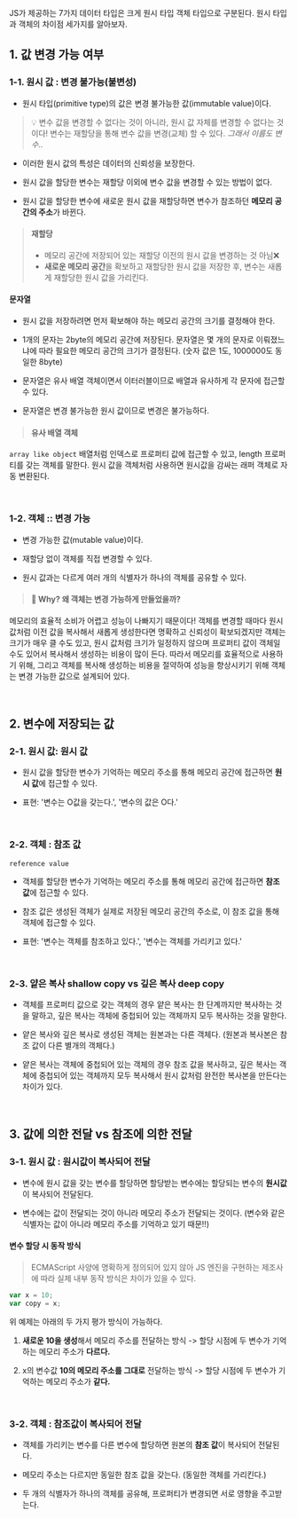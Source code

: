 JS가 제공하는 7가지 데이터 타입은 크게 원시 타입 객체 타입으로 구분된다.
원시 타입과 객체의 차이점 세가지를 알아보자.


## 1. 값 변경 가능 여부
### 1-1. 원시 값 : 변경 불가능(불변성)
* 원시 타입(primitive type)의 값은 변경 불가능한 값(immutable value)이다.
> 💡 변수 값을 변경할 수 없다는 것이 아니라, 원시 값 자체를 변경할 수 없다는 것이다! 
변수는 재할당을 통해 변수 값을 변경(교체) 할 수 있다. _그래서 이름도 변수.._

* 이러한 원시 값의 특성은 데이터의 신뢰성을 보장한다.
* 원시 값을 할당한 변수는 재할당 이외에 변수 값을 변경할 수 있는 방법이 없다.

* 원시 값을 할당한 변수에 새로운 원시 값을 재할당하면 변수가 참조하던 **메모리 공간의 주소**가 바뀐다.
> #### 재할당
>* 메모리 공간에 저장되어 있는 재할당 이전의 원시 값을 변경하는 것 아님❌
>* **새로운 메모리 공간**을 확보하고 재할당한 원시 값을 저장한 후, 변수는 새롭게 재할당한 원시 값을 가리킨다.

#### 문자열
* 원시 값을 저장하려면 먼저 확보해야 하는 메모리 공간의 크기를 결정해야 한다.
* 1개의 문자는 2byte의 메모리 공간에 저장된다. 문자열은 몇 개의 문자로 이뤄졌느냐에 따라 필요한 메모리 공간의 크기가 결정된다.
(숫자 값은 1도, 1000000도 동일한 8byte)
* 문자열은 유사 배열 객체이면서 이터러블이므로 배열과 유사하게 각 문자에 접근할 수 있다.

* 문자열은 변경 불가능한 원시 값이므로 변경은 불가능하다.
> #### 유사 배열 객체
`array like object`
배열처럼 인덱스로 프로퍼티 값에 접근할 수 있고, length 프로퍼티를 갖는 객체를 말한다.
원시 값을 객체처럼 사용하면 원시값을 감싸는 래퍼 객체로 자동 변환된다.

<br/>

### 1-2. 객체 :: 변경 가능
* 변경 가능한 값(mutable value)이다.
* 재할당 없이 객체를 직접 변경할 수 있다.

* 원시 값과는 다르게 여러 개의 식별자가 하나의 객체를 공유할 수 있다.
> #### 🧐 Why? 왜 객체는 변경 가능하게 만들었을까?
메모리의 효율적 소비가 어렵고 성능이 나빠지기 때문이다!
객체를 변경할 때마다 원시 값처럼 이전 값을 복사해서 새롭게 생성한다면 명확하고 신뢰성이 확보되겠지만
객체는 크기가 매우 클 수도 있고, 원시 값처럼 크기가 일정하지 않으며
프로퍼티 값이 객체일 수도 있어서 복사해서 생성하는 비용이 많이 든다.
따라서 메모리를 효율적으로 사용하기 위해, 그리고 객체를 복사해 생성하는 비용을 절약하여 성능을 향상시키기 위해 객체는 변경 가능한 값으로 설계되어 있다.


<br/>

## 2. 변수에 저장되는 값
### 2-1. 원시 값: 원시 값
* 원시 값을 할당한 변수가 기억하는 메모리 주소를 통해 메모리 공간에 접근하면 **원시 값**에 접근할 수 있다.

* 표현: '변수는 O값을 갖는다.', '변수의 값은 O다.'

<br/>

### 2-2. 객체 : 참조 값
`reference value`
* 객체를 할당한 변수가 기억하는 메모리 주소를 통해 메모리 공간에 접근하면 **참조 값**에 접근할 수 있다.
* 참조 값은 생성된 객체가 실제로 저장된 메모리 공간의 주소로, 이 참조 값을 통해 객체에 접근할 수 있다.

* 표현: '변수는 객체를 참조하고 있다.', '변수는 객체를 가리키고 있다.'

<br/>

### 2-3. 얕은 복사 shallow copy vs 깊은 복사 deep copy
* 객체를 프로퍼티 값으로 갖는 객체의 경우
얕은 복사는 한 단계까지만 복사하는 것을 말하고,
깊은 복사는 객체에 중첩되어 있는 객체까지 모두 복사하는 것을 말한다.
* 얕은 복사와 깊은 복사로 생성된 객체는 원본과는 다른 객체다.
(원본과 복사본은 참조 값이 다른 별개의 객체다.)

* 얕은 복사는 객체에 중첩되어 있는 객체의 경우 참조 값을 복사하고,
깊은 복사는 객체에 중첩되어 있는 객체까지 모두 복사해서 원시 값처럼 완전한 복사본을 만든다는 차이가 있다.

<br/>

## 3. 값에 의한 전달 vs 참조에 의한 전달
### 3-1. 원시 값 : 원시값이 복사되어 전달
* 변수에 원시 값을 갖는 변수를 할당하면 할당받는 변수에는 할당되는 변수의 **원시값**이 복사되어 전달된다.

* 변수에는 값이 전달되는 것이 아니라 메모리 주소가 전달되는 것이다.
(변수와 같은 식별자는 값이 아니라 메모리 주소를 기억하고 있기 때문!!)


#### 변수 할당 시 동작 방식
>ECMAScript 사양에 명확하게 정의되어 있지 않아 JS 엔진을 구현하는 제조사에 따라 실제 내부 동작 방식은 차이가 있을 수 있다.

```js
var x = 10;
var copy = x;
```
위 예제는 아래의 두 가지 평가 방식이 가능하다.

1) **새로운 10을 생성**해서 메모리 주소를 전달하는 방식
-> 할당 시점에 두 변수가 기억하는 메모리 주소가 **다르다.**

2) x의 변수값 **10의 메모리 주소를 그대로** 전달하는 방식
-> 할당 시점에 두 변수가 기억하는 메모리 주소가 **같다.**

<br/>

### 3-2. 객체 : 참조값이 복사되어 전달
* 객체를 가리키는 변수를 다른 변수에 할당하면 원본의 **참조 값**이 복사되어 전달된다.
* 메모리 주소는 다르지만 동일한 참조 값을 갖는다. (동일한 객체를 가리킨다.)

* 두 개의 식별자가 하나의 객체를 공유해, 프로퍼티가 변경되면 서로 영향을 주고받는다.